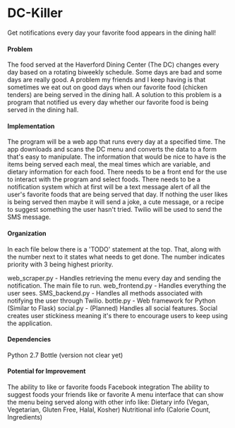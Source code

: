# DC-Killer
Get notifications every day your favorite food appears in the dining hall!

#### Problem
The food served at the Haverford Dining Center (The DC) changes every day based on a rotating biweekly schedule. Some days
are bad and some days are really good. A problem my friends and I keep having is that sometimes we 
eat out on good days when our favorite food (chicken tenders) are being served in the dining hall. A solution to this 
problem is a program that notified us every day whether our favorite food is being served in the dining hall.

#### Implementation
The program will be a web app that runs every day at a specified time. The app downloads and scans the DC menu and
converts the data to a form that's easy to manipulate. The information that would be nice to have is the items
being served each meal, the meal times which are variable, and dietary information for each food. There needs to 
be a front end for the use to interact with the program and select foods. There needs to be a notification system which at
first will be a text message alert of all the user's favorite foods that are being served that day. If nothing the user likes
is being served then maybe it will send a joke, a cute message, or a recipe to suggest something the user hasn't tried. Twilio
will be used to send the SMS message.

#### Organization
In each file below there is a 'TODO' statement at the top. That, along with the number next to it
states what needs to get done. The number indicates priority with 3 being highest priority.

web_scraper.py  - Handles retrieving the menu every day and sending the notification. The main file to run.
web_frontend.py - Handles everything the user sees.
SMS_backend.py  - Handles all methods associated with notifying the user through Twilio.
bottle.py       - Web framework for Python (Similar to Flask)
social.py       - (Planned) Handles all social features. Social creates user stickiness meaning it's there to encourage
                  users to keep using the application.
                  

#### Dependencies
Python 2.7
Bottle (version not clear yet)

#### Potential for Improvement
The ability to like or favorite foods
Facebook integration
The ability to suggest foods your friends like or favorite
A menu interface that can show the menu being served along with other info like:
  Dietary info (Vegan, Vegetarian, Gluten Free, Halal, Kosher)
  Nutritional info (Calorie Count, Ingredients)

  
